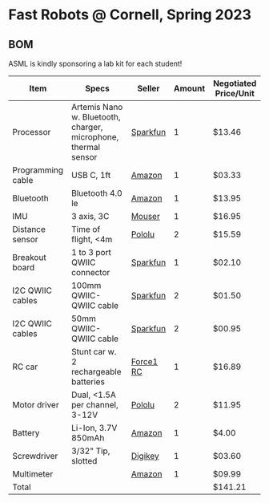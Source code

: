 # Fast Robots @ Cornell, Spring 2023

## BOM

ASML is kindly sponsoring a lab kit for each student!


| Item              | Specs  | Seller | Amount  | Negotiated Price/Unit |
|-------------------|---------------------------------|--------|---------|-----------|
| Processor         | Artemis Nano w. Bluetooth, charger, microphone, thermal sensor  | [Sparkfun](https://www.sparkfun.com/products/15443)  | 1 | $13.46 |
| Programming cable |  USB C, 1ft | [Amazon](https://www.amazon.com/SUMPK-Charging-Braided-Compatible-Samsung/dp/B08R68T84N/ref=sr_1_4?keywords=usb+c+to+c&qid=1636380583&qsid=147-6677549-1776715&refinements=p_n_feature_ten_browse-bin%3A23555327011&rnid=23555276011&s=pc&sr=1-4&sres=B08D9SB161%2CB08R68T84N%2CB01CZVEUIE%2CB01FM51812%2CB07VCZV3R4%2CB075V68NVR%2CB075GMKZWW%2CB093BVBRJT%2CB09BBBJ33F%2CB09C2D9Z7T%2CB012V56D2A%2CB092CYFQMP%2CB081L4V3DN%2CB07Y6ZJT1D%2CB07Y2XKPX5%2CB07VPYJV8V%2CB07THJGZ9Z%2CB08W2TP2TT%2CB0744BKDRD%2CB07THFJ1J5&srpt=ELECTRONIC_CABLE) | 1 | $03.33 |
| Bluetooth         | Bluetooth 4.0 le | [Amazon](https://www.amazon.com/gp/product/B009ZIILLI/ref=ppx_yo_dt_b_asin_title_o00_s00?ie=UTF8&psc=1) | 1 | $13.95 |
| IMU               | 3 axis, 3C | [Mouser]([https://www.digikey.com/en/products/detail/pimoroni-ltd/PIM448/10246391](https://www.mouser.com/ProductDetail/SparkFun/SEN-15335?qs=uwxL4vQweFMcls1MYZT00A%3D%3D)) | 1 | $16.95 |
| Distance sensor   | Time of flight, <4m | [Pololu](https://www.pololu.com/product/3415) | 2 | $15.59 |
| Breakout board | 1 to 3 port QWIIC connector | [Sparkfun](https://www.sparkfun.com/products/18012) | 1 | $02.10 | 
| I2C QWIIC cables | 100mm QWIIC- QWIIC cable | [Sparkfun](https://www.sparkfun.com/products/14427) | 2 | $01.50 |
| I2C QWIIC cables | 50mm QWIIC- QWIIC cable | [Sparkfun](https://www.sparkfun.com/products/14426) | 2 | $00.95 |
| RC car            | Stunt car w. 2 rechargeable batteries | [Force1 RC](https://force1rc.com/products/cyclone-remote-control-car-for-kids-adults)  | 1 | $16.89 |
| Motor driver      |  Dual, <1.5A per channel, 3-12V | [Pololu](https://www.pololu.com/product/2130) | 2  | $11.95 |
| Battery           | Li-Ion, 3.7V 850mAh | [Amazon](https://www.amazon.com/URGENEX-Battery-Rechargeable-Quadcopter-Charger/dp/B08T9FB56F/ref=sr_1_3?keywords=lipo+battery+3.7V+850mah&qid=1639066404&sr=8-3) | 1 | $4.00 |
| Screwdriver       | 3/32" Tip, slotted  | [Digikey](https://www.digikey.com/en/products/detail/apex-tool-group/P3321N/4525347) | 1 | $03.60 |
| Multimeter        | | [Amazon](https://www.amazon.com/Multimeter-Continuity-Multimeters-Multifunction-Protective/dp/B08LD6PDQQ/ref=sr_1_14?crid=3W3UXBYYQJPKR&keywords=multimeter+digital&qid=1661201692&sprefix=multimeter+digital%2Caps%2C115&sr=8-14) | 1 | $09.99 |
|  Total            |  |  |  |	$141.21 |
